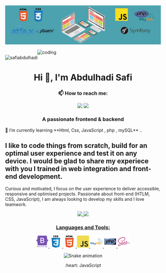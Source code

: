 ![logo](https://github.com/safiabdulhadi/safiabdulhadi/blob/main/web.jpg)

<img align="right" alt="coding" width="400" src="https://user-images.githubusercontent.com/55389276/140866485-8fb1c876-9a8f-4d6a-98dc-08c4981eaf70.gif" >

<p align="left"> <img src="https://komarev.com/ghpvc/?username=safiabdulhadi&label=Profile%20views&color=0e75b6&style=flat" alt="safiabdulhadi" /> </p>

<h1 align="center">Hi 👋, I'm Abdulhadi Safi</h1>
<div align="center">
<h3 align="center"> 📫 How to reach me: </h3>
<a href="https://linkedin.com/in/https://www.linkedin.com/in/abdulhadi-safi-a03a31221/" target="_blank"><img src="https://img.shields.io/badge/-LinkedIn-%230077B5?style=for-the-badge&logo=linkedin&logoColor=white" target="_blank"></a> 
  <a href="safiabdulhadi1994@gmail.com"><img src="https://img.shields.io/badge/-Gmail-%23333?style=for-the-badge&logo=gmail&logoColor=white" target="_blank"></a>
</div>


<h3 align="center">A passionate frontend & backend </h3>
 🌱 I’m currently learning **Html, Css, JavaScript , php , mySQL** ..

## I like to code things from scratch, build for an optimal user experience and test it on any device. I would be glad to share my experiece with you I trained in web integration and front-end development.
Curious and motivated, I focus on the user experience to deliver accessible, responsive and optimised projects.
Passionate about front-end (HTLM, CSS, JavaScript), I am always looking to develop my skills and I love teamwork.
<div align="center">
  <a href="https://github.com/safiabdulhadi">
   <img height="180em" src="https://github-readme-stats.vercel.app/api/top-langs?username=safiabdulhadi&show_icons=true&theme=vue-dark"/>
    <img height="180em" src="https://github-readme-stats.vercel.app/api?username=safiabdulhadi&show_icons=true&theme=vue-dark"/> 
</div>



<h3 align="center">Languages and Tools:</h3>
<div align="center"> <a href="https://getbootstrap.com" target="_blank" rel="noreferrer"> 
 <img src="https://raw.githubusercontent.com/devicons/devicon/master/icons/bootstrap/bootstrap-plain-wordmark.svg" alt="bootstrap" width="40" height="40"/> </a> <a href="https://www.w3schools.com/css/" target="_blank" rel="noreferrer"> <img src="https://raw.githubusercontent.com/devicons/devicon/master/icons/css3/css3-original-wordmark.svg" alt="css3" width="40" height="40"/> </a> <a href="https://www.w3.org/html/" target="_blank" rel="noreferrer"> <img src="https://raw.githubusercontent.com/devicons/devicon/master/icons/html5/html5-original-wordmark.svg" alt="html5" width="40" height="40"/> </a> <a href="https://developer.mozilla.org/en-US/docs/Web/JavaScript" target="_blank" rel="noreferrer"> <img src="https://raw.githubusercontent.com/devicons/devicon/master/icons/javascript/javascript-original.svg" alt="javascript" width="40" height="40"/> </a> <a href="https://www.mysql.com/" target="_blank" rel="noreferrer"> <img src="https://raw.githubusercontent.com/devicons/devicon/master/icons/mysql/mysql-original-wordmark.svg" alt="mysql" width="40" height="40"/> </a> <a href="https://www.php.net" target="_blank" rel="noreferrer"> <img src="https://raw.githubusercontent.com/devicons/devicon/master/icons/php/php-original.svg" alt="php" width="40" height="40"/> </a> <a href="https://sass-lang.com" target="_blank" rel="noreferrer"> <img src="https://raw.githubusercontent.com/devicons/devicon/master/icons/sass/sass-original.svg" alt="sass" width="40" height="40"/> </a> </div>
  
  
  <div align="center">

  ![Snake animation](https://github.com/danielbped/danielbped/blob/output/github-contribution-grid-snake.svg)
  
</div>

<div align="center">
  <p> :heart: JavaScript </p>
</div>
  
